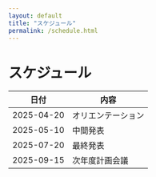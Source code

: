 ```yaml
---
layout: default
title: "スケジュール"
permalink: /schedule.html
---
```

# スケジュール

| 日付       | 内容               |
|------------|--------------------|
| 2025-04-20 | オリエンテーション |
| 2025-05-10 | 中間発表           |
| 2025-07-20 | 最終発表           |
| 2025-09-15 | 次年度計画会議     |